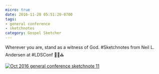 ```yaml
---
micro: true
date: 2016-11-28 05:51:20-0700
tags:
- general conference
- sketchnotes
category: Gospel Sketcher
---
```


Wherever you are, stand as a witness of God.
#Sketchnotes from Neil L. Andersen at #LDSConf ✍🏼⛪️

[![Oct 2016 general conference sketchnote 11](https://media.bennorris.org/images/gospelsketcher/uploads/2018/3ed049a1c0.jpg)](https://media.bennorris.org/images/gospelsketcher/uploads/2018/3ed049a1c0.jpg)